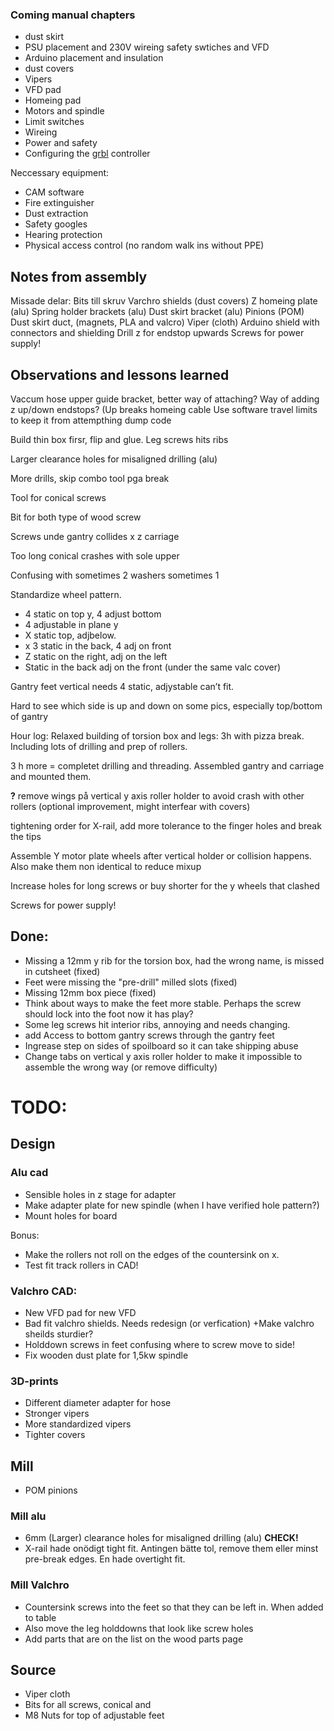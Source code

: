 ### Coming manual chapters

* dust skirt
* PSU placement and 230V wireing safety swtiches and VFD
* Arduino placement and insulation
* dust covers
* Vipers
* VFD pad
* Homeing pad
* Motors and spindle
* Limit switches 
* Wireing 
* Power and safety
* Configuring the [grbl](https://github.com/gnea/grbl/wiki) controller

Neccessary equipment:
* CAM software
* Fire extinguisher
* Dust extraction
* Safety googles
* Hearing protection
* Physical access control (no random walk ins without PPE)

## Notes from assembly

Missade delar:
Bits till skruv
Varchro shields (dust covers)
Z homeing plate (alu) 
Spring holder brackets (alu)
Dust skirt bracket (alu)
Pinions (POM)
Dust skirt duct, (magnets, PLA and valcro)
Viper (cloth)
Arduino shield with connectors and shielding
Drill z for endstop upwards
Screws for power supply!

## Observations and lessons learned

Vaccum hose upper guide bracket, better way of attaching?
Way of adding z up/down endstops? (Up breaks homeing cable
Use software travel limits to keep it from attempthing dump code

Build thin box firsr, flip and glue. Leg screws hits ribs

Larger clearance holes for misaligned drilling (alu)

More drills, skip combo tool pga break

Tool for conical screws

Bit for both type of wood screw

Screws unde gantry collides x z carriage

Too long conical crashes with sole upper

Confusing with sometimes 2 washers sometimes 1

Standardize wheel pattern. 
* 4 static on top y, 4 adjust bottom
* 4 adjustable in plane y
* X static top, adjbelow.
* x 3 static in the back, 4 adj on front
* Z static on the right, adj on the left
* Static in the back adj on the front (under the same valc cover)

Gantry feet vertical needs 4 static, adjystable can’t fit.

Hard to see which side is up and down on some pics, especially top/bottom of gantry

Hour log:
Relaxed building of torsion box and legs:
3h with pizza break. Including lots of drilling and prep of rollers.

3 h more = completet drilling and threading. Assembled gantry and carriage and mounted them. 

**?** remove wings på vertical y axis roller holder to avoid crash with other rollers (optional improvement, might interfear with covers)


tightening order for X-rail, add more tolerance to the finger holes and break the tips

Assemble Y motor plate wheels after vertical holder or collision happens. Also make them non identical to reduce mixup

Increase holes for long screws or buy shorter for the y wheels that clashed

Screws for power supply!

## Done:
* Missing a 12mm y rib for the torsion box, had the wrong name, is missed in cutsheet (fixed)
* Feet were missing the "pre-drill" milled slots (fixed)
* Missing 12mm box piece (fixed)
* Think about ways to make the feet more stable. Perhaps the screw should lock into the foot now it has play? 
* Some leg screws hit interior ribs, annoying and needs changing. 
* add Access to bottom gantry screws through the gantry feet 
* Ingrease step on sides of spoilboard so it can take shipping abuse
* Change tabs on  vertical y axis roller holder to make it impossible to assemble the wrong way (or remove difficulty)

# TODO: 

## Design

### Alu cad
* Sensible holes in z stage for adapter
* Make adapter plate for new spindle (when I have verified hole pattern?)
* Mount holes for board

Bonus:
* Make the rollers not roll on the edges of the countersink on x.
* Test fit track rollers in CAD!

### Valchro CAD:
* New VFD pad for new VFD
* Bad fit valchro shields. Needs redesign (or verfication) +Make valchro sheilds sturdier?
* Holddown screws in feet confusing where to screw move to side!
* Fix wooden dust plate for 1,5kw spindle


### 3D-prints
* Different diameter adapter for hose
* Stronger vipers
* More standardized vipers
* Tighter covers

## Mill 
* POM pinions

### Mill alu
* 6mm (Larger) clearance holes for misaligned drilling (alu) **CHECK!**
* X-rail hade onödigt tight fit. Antingen bätte tol, remove them eller minst pre-break edges. En hade overtight fit.

### Mill Valchro
* Countersink screws into the feet so that they can be left in. When added to table
* Also move the leg holddowns that look like screw holes
* Add parts that are on the list on the wood parts page

## Source
* Viper cloth
* Bits for all screws, conical and 
* M8 Nuts for top of adjustable feet
